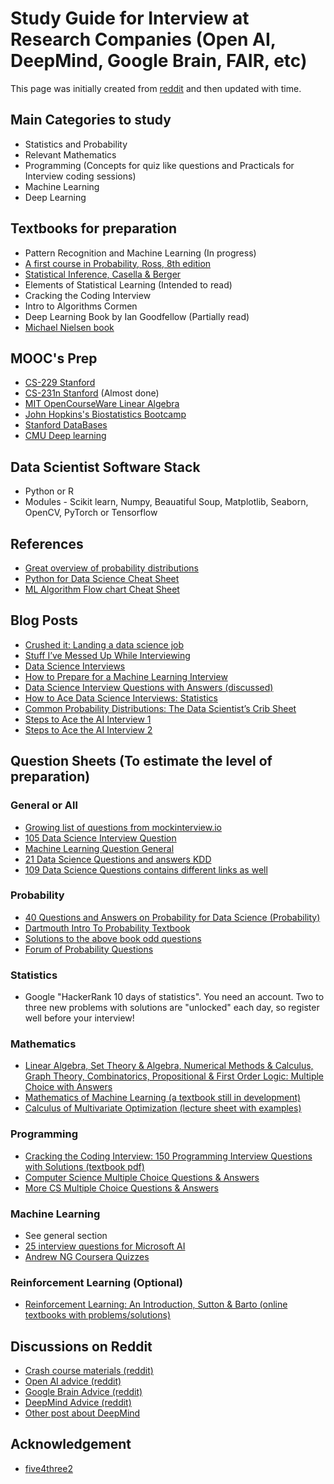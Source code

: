 # Study Guide for Interview at Research Companies (Open AI, DeepMind, Google Brain, FAIR, etc)
This page was initially created from [reddit](https://www.reddit.com/r/MachineLearning/comments/7wst07/d_study_guides_for_interview_at_ai_research/) and then updated with time.

## Main Categories to study
* Statistics and Probability
* Relevant Mathematics
* Programming (Concepts for quiz like questions and Practicals for Interview coding sessions)
* Machine Learning
* Deep Learning

## Textbooks for preparation
* Pattern Recognition and Machine Learning (In progress)
* [A first course in Probability, Ross, 8th edition](http://julio.staff.ipb.ac.id/files/2015/02/Ross_8th_ed_English.pdf)
* [Statistical Inference, Casella & Berger](https://fsalamri.files.wordpress.com/2015/02/casella_berger_statistical_inference1.pdf)
* Elements of Statistical Learning (Intended to read)
* Cracking the Coding Interview
* Intro to Algorithms Cormen
* Deep Learning Book by Ian Goodfellow (Partially read)
* [Michael Nielsen book](http://neuralnetworksanddeeplearning.com/)

## MOOC's Prep
* [CS-229 Stanford](https://www.youtube.com/watch?v=UzxYlbK2c7E&list=PLA89DCFA6ADACE599)
* [CS-231n Stanford](https://www.youtube.com/watch?v=vT1JzLTH4G4&list=PL3FW7Lu3i5JvHM8ljYj-zLfQRF3EO8sYv) (Almost done)
* [MIT OpenCourseWare Linear Algebra](https://www.youtube.com/watch?v=ZK3O402wf1c&list=PLE7DDD91010BC51F8)
* [John Hopkins's Biostatistics Bootcamp](https://www.coursera.org/learn/biostatistics)
* [Stanford DataBases](https://lagunita.stanford.edu/courses/DB/2014/SelfPaced/about)
* [CMU Deep learning](https://www.youtube.com/channel/UC8hYZGEkI2dDO8scT8C5UQA)

## Data Scientist Software Stack
* Python or R
* Modules - Scikit learn, Numpy, Beauatiful Soup, Matplotlib, Seaborn, OpenCV, PyTorch or Tensorflow

## References 
* [Great overview of probability distributions](http://blog.cloudera.com/blog/2015/12/common-probability-distributions-the-data-scientists-crib-sheet/)
* [Python for Data Science Cheat Sheet](https://github.com/kailashahirwar/cheatsheets-ai/blob/master/All%20Cheat%20Sheets.pdf)
* [ML Algorithm Flow chart Cheat Sheet](https://pbs.twimg.com/media/C9ngAzmXcAAoKTE.jpg)

## Blog Posts
* [Crushed it: Landing a data science job](http://www.erinshellman.com/crushed-it-landing-a-data-science-job/)
* [Stuff I’ve Messed Up While Interviewing](https://blog.ellenchisa.com/stuff-ive-messed-up-while-interviewing-1adeb2b0cce6)
* [Data Science Interviews](http://treycausey.com/data_science_interviews.html)
* [How to Prepare for a Machine Learning Interview](https://blog.udacity.com/2016/05/prepare-machine-learning-interview.html)
* [Data Science Interview Questions with Answers (discussed)](https://medium.com/rants-on-machine-learning/interview-questions-for-data-scientist-positions-5ad3c5d5b8bd)
* [How to Ace Data Science Interviews: Statistics](https://towardsdatascience.com/how-to-ace-data-science-interviews-statistics-f3d363ad47b)
* [Common Probability Distributions: The Data Scientist’s Crib Sheet](http://blog.cloudera.com/blog/2015/12/common-probability-distributions-the-data-scientists-crib-sheet/)
* [Steps to Ace the AI Interview 1](https://medium.com/acing-ai/steps-to-ace-the-ai-interview-part-1-298249080e59)
* [Steps to Ace the AI Interview 2](https://medium.com/acing-ai/steps-to-ace-the-ai-interview-part-2-b25f91582f5f)

## Question Sheets (To estimate the level of preparation)
### General or All
* [Growing list of questions from mockinterview.io](http://mockinterview.co/index.php/mock-interview-data-science-questions/)
* [105 Data Science Interview Question](https://www.learndatasci.com/data-science-interview-questions/)
* [Machine Learning Question General](http://analyticscosm.com/machine-learning-interview-questions-for-data-scientist-interview/)
* [21 Data Science Questions and answers KDD](https://www.kdnuggets.com/2016/02/21-data-science-interview-questions-answers.html)
* [109 Data Science Questions contains different links as well](https://www.springboard.com/blog/data-science-interview-questions/)

### Probability
* [40 Questions and Answers on Probability for Data Science (Probability)](https://www.analyticsvidhya.com/blog/2017/04/40-questions-on-probability-for-all-aspiring-data-scientists/)
* [Dartmouth Intro To Probability Textbook](https://www.dartmouth.edu/~chance/teaching_aids/books_articles/probability_book/amsbook.mac.pdf)
* [Solutions to the above book odd questions](http://www.dartmouth.edu/~chance/teaching_aids/books_articles/probability_book/Answersodd-10-14-08.pdf)
* [Forum of Probability Questions](https://gmatclub.com/forum/combined-probability-question-87294.html)

### Statistics
* Google "HackerRank 10 days of statistics". You need an account. Two to three new problems with solutions are "unlocked" each day, so register well before your interview!

### Mathematics
* [Linear Algebra, Set Theory & Algebra, Numerical Methods & Calculus, Graph Theory, Combinatorics, Propositional & First Order Logic: Multiple Choice with Answers](https://www.geeksforgeeks.org/quiz-corner-gq/#Engineering%20Mathematics)
* [Mathematics of Machine Learning (a textbook still in development)](https://mml-book.github.io/)
* [Calculus of Multivariate Optimization (lecture sheet with examples)](http://www2.econ.iastate.edu/classes/econ500/hallam/documents/Opt_Simple_Multi_000.pdf)

### Programming
* [Cracking the Coding Interview: 150 Programming Interview Questions with Solutions (textbook pdf)](https://inspirit.net.in/books/placements/Cracking%20the%20Coding%20Interview.pdf)
* [Computer Science Multiple Choice Questions & Answers](http://www.avatto.com/computer-science/test/questions-answers)
* [More CS Multiple Choice Questions & Answers](https://www.geeksforgeeks.org/quiz-corner-gq/)

### Machine Learning
* See general section
* [25 interview questions for Microsoft AI](https://medium.com/series/6c1e95b4b64a)
* [Andrew NG Coursera Quizzes](https://github.com/ngavrish/coursera-machine-learning-1/tree/master/quiz)

### Reinforcement Learning  (Optional) 
* [Reinforcement Learning: An Introduction, Sutton & Barto (online textbooks with problems/solutions)](http://incompleteideas.net/book/the-book-2nd.html)

## Discussions on Reddit 
* [Crash course materials (reddit)](https://www.reddit.com/r/MachineLearning/comments/6ytiod/d_i_have_a_job_interview_about_ml_data_science/)
* [Open AI advice (reddit)](https://www.reddit.com/r/MachineLearning/comments/5zgbyy/d_what_is_the_job_interview_process_like_at_openai/)
* [Google Brain Advice (reddit)](https://www.reddit.com/r/MachineLearning/comments/690ixs/d_google_brain_residency_requirements_and/)
* [DeepMind Advice (reddit)](https://www.reddit.com/r/MachineLearning/comments/49rbnn/has_anyone_here_interviewed_with_deepmind_what/)
* [Other post about DeepMind](https://news.ycombinator.com/item?id=8233448)

## Acknowledgement 
*  [five4three2](https://www.reddit.com/user/five4three2)

